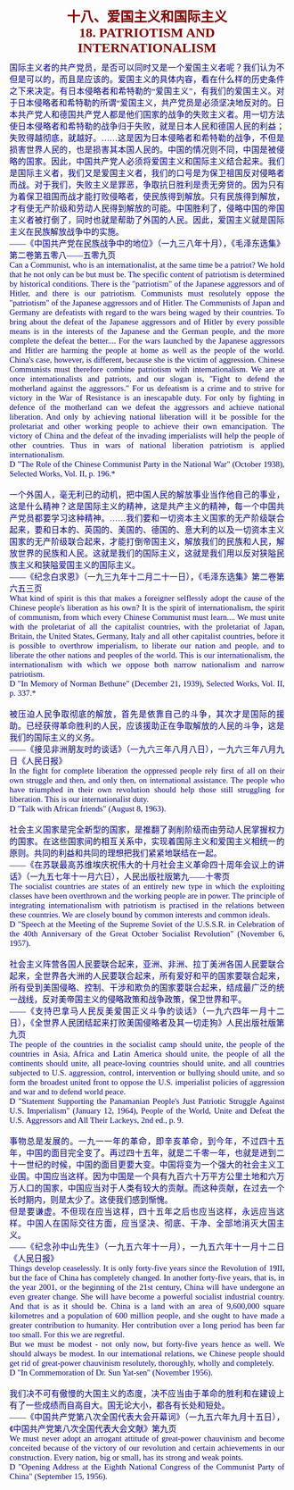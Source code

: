 <td>&#13;
			<p align="center" style="margin: 10px 5px"><b>&#13;
			<font size="5" color="#800000">十八、爱国主义和国际主义<br/>&#13;
			<font face="Times New Roman">18. PATRIOTISM AND INTERNATIONALISM</font></font></b></p></td>&#13;
			

<td>&#13;
			<p align="justify" style="margin: 10px 5px">&#13;
			<font color="#000080" face="Times New Roman">&#13;
			<span style="font-size: 11pt">&#13;
			国际主义者的共产党员，是否可以同时又是一个爱国主义者呢？我们认为不但是可以的，而且是应该的。爱国主义的具体内容，看在什么样的历史条件之下来决定。有日本侵略者和希特勒的“爱国主义”，有我们的爱国主义。对于日本侵略者和希特勒的所谓“爱国主义，共产党员是必须坚决地反对的。日本共产党人和德国共产党人都是他们国家的战争的失败主义者。用一切方法使日本侵略者和希特勒的战争归于失败，就是日本人民和德国人民的利益；失败得越彻底，就越好。……这是因为日本侵略者和希特勒的战争，不但是损害世界人民的，也是损害其本国人民的。中国的情况则不同，中国是被侵略的国家。因此，中国共产党人必须将爱国主义和国际主义结合起来。我们是国际主义者，我们又是爱国主义者，我们的口号是为保卫祖国反对侵略者而战。对于我们，失败主义是罪恶，争取抗日胜利是责无旁贷的。因为只有为着保卫祖国而战才能打败侵略者，使民族得到解放。只有民族得到解放，才有使无产阶级和劳动人民得到解放的可能。中国胜利了，侵略中国的帝国主义者被打倒了，同时也就是帮助了外国的人民。因此，爱国主义就是国际主义在民族解放战争中的实施。<br/>&#13;
			――《中国共产党在民族战争中的地位》（一九三八年十月），《毛泽东选集》第二卷第五零八――五零九页<br/>&#13;
			Can a Communist, who is an internationalist, at the same time be a &#13;
			patriot? We hold that he not only can be but must be. The specific &#13;
			content of patriotism is determined by historical conditions. There &#13;
			is the "patriotism" of the Japanese aggressors and of Hitler, and &#13;
			there is our patriotism. Communists must resolutely oppose the &#13;
			"patriotism" of the Japanese aggressors and of Hitler. The &#13;
			Communists of Japan and Germany are defeatists with regard to the &#13;
			wars being waged by their countries. To bring about the defeat of &#13;
			the Japanese aggressors and of Hitler by every possible means is in &#13;
			the interests of the Japanese and the German people, and the more &#13;
			complete the defeat the better.... For the wars launched by the &#13;
			Japanese aggressors and Hitler are harming the people at home as &#13;
			well as the people of the world. China's case, however, is &#13;
			different, because she is the victim of aggression. Chinese &#13;
			Communists must therefore combine patriotism with internationalism. &#13;
			We are at once internationalists and patriots, and our slogan is, &#13;
			"Fight to defend the motherland against the aggressors." For us &#13;
			defeatism is a crime and to strive for victory in the War of &#13;
			Resistance is an inescapable duty. For only by fighting in defence of &#13;
			the motherland can we defeat the aggressors and achieve national &#13;
			liberation. And only by achieving national liberation will it be &#13;
			possible for the proletariat and other working people to achieve &#13;
			their own emancipation. The victory of China and the defeat of the &#13;
			invading imperialists will help the people of other countries. Thus &#13;
			in wars of national liberation patriotism is applied &#13;
			internationalism.<br/>&#13;
			D "The Role of the Chinese Communist Party in the National War" &#13;
			(October 1938), Selected Works, Vol. II, p. 196.*<br/>&#13;
			<br/>&#13;
			一个外国人，毫无利已的动机，把中国人民的解放事业当作他自己的事业，这是什么精神？这是国际主义的精神，这是共产主义的精神，每一个中国共产党员都要学习这种精神。……我们要和一切资本主义国家的无产阶级联合起来，要和日本的、英国的、美国的、德国的、意大利的以及一切资本主义国家的无产阶级联合起来，才能打倒帝国主义，解放我们的民族和人民，解放世界的民族和人民。这就是我们的国际主义，这就是我们用以反对狭隘民族主义和狭隘爱国主义的国际主义。<br/>&#13;
			――《纪念白求恩》（一九三九年十二月二十一日），《毛泽东选集》第二卷第六五三页<br/>&#13;
			What kind of spirit is this that makes a foreigner selflessly adopt &#13;
			the cause of the Chinese people's liberation as his own? It is the &#13;
			spirit of internationalism, the spirit of communism, from which &#13;
			every Chinese Communist must learn.... We must unite with the &#13;
			proletariat of all the capitalist countries, with the proletariat of &#13;
			Japan, Britain, the United States, Germany, Italy and all other &#13;
			capitalist countries, before it is possible to overthrow &#13;
			imperialism, to liberate our nation and people, and to liberate the &#13;
			other nations and peoples of the world. This is our &#13;
			internationalism, the internationalism with which we oppose both &#13;
			narrow nationalism and narrow patriotism.<br/>&#13;
			D "In Memory of Norman Bethune" (December 21, 1939), Selected Works, &#13;
			Vol. II, p. 337.*<br/>&#13;
			<br/>&#13;
			被压迫人民争取彻底的解放，首先是依靠自己的斗争，其次才是国际的援助。已经获得革命胜利的人民，应该援助正在争取解放的人民的斗争，这是我们的国际主义的义务。<br/>&#13;
			――《接见非洲朋友时的谈话》（一九六三年八月八日），一九六三年八月九日《人民日报》<br/>&#13;
			In the fight for complete liberation the oppressed people rely first &#13;
			of all on their own struggle and then, and only then, on &#13;
			international assistance. The people who have triumphed in their own &#13;
			revolution should help those still struggling for liberation. This &#13;
			is our internationalist duty.<br/>&#13;
			D "Talk with African friends" (August 8, 1963).<br/>&#13;
			<br/>&#13;
			社会主义国家是完全新型的国家，是推翻了剥削阶级而由劳动人民掌握权力的国家。在这些国家间的相互关系中，实现着国际主义和爱国主义相统一的原则。共同的利益和共同的理想把我们紧紧地联结在一起。<br/>&#13;
			――《在苏联最高苏维埃庆祝伟大的十月社会主义革命四十周年会议上的讲话》（一九五七年十一月六日），人民出版社版第九――十零页<br/>&#13;
			The socialist countries are states of an entirely new type in which &#13;
			the exploiting classes have been overthrown and the working people &#13;
			are in power. The principle of integrating internationalism with &#13;
			patriotism is practised in the relations between these countries. We &#13;
			are closely bound by common interests and common ideals.<br/>&#13;
			D "Speech at the Meeting of the Supreme Soviet of the U.S.S.R. in &#13;
			Celebration of the 40th Anniversary of the Great October Socialist &#13;
			Revolution" (November 6, 1957).<br/>&#13;
			<br/>&#13;
			社会主义阵营各国人民要联合起来，亚洲、非洲、拉丁美洲各国人民要联合起来，全世界各大洲的人民要联合起来，所有爱好和平的国家要联合起来，所有受到美国侵略、控制、干涉和欺负的国家要联合起来，结成最广泛的统一战线，反对美帝国主义的侵略政策和战争政策，保卫世界和平。<br/>&#13;
			――《支持巴拿马人民反美爱国正义斗争的谈话》（一九六四年一月十二日），《全世界人民团结起来打败美国侵略者及其一切走狗》人民出版社版第九页<br/>&#13;
			The people of the countries in the socialist camp should unite, the &#13;
			people of the countries in Asia, Africa and Latin America should &#13;
			unite, the people of all the continents should unite, all &#13;
			peace-loving countries should unite, and all countries subjected to &#13;
			U.S. aggression, control, intervention or bullying should unite, and &#13;
			so form the broadest united front to oppose the U.S. imperialist &#13;
			policies of aggression and war and to defend world peace.<br/>&#13;
			D "Statement Supporting the Panamanian People's Just Patriotic &#13;
			Struggle Against U.S. Imperialism" (January 12, 1964), People of the &#13;
			World, Unite and Defeat the U.S. Aggressors and All Their Lackeys, &#13;
			2nd ed., p. 9.<br/>&#13;
			<br/>&#13;
			事物总是发展的。一九一一年的革命，即辛亥革命，到今年，不过四十五年，中国的面目完全变了。再过四十五年，就是二千零一年，也就是进到二十一世纪的时候，中国的面目更要大变。中国将变为一个强大的社会主义工业国。中国应当这样。因为中国是一个具有九百六十万平方公里土地和六万万人口的国家，中国应当对于人类有较大的贡献。而这种贡献，在过去一个长时期内，则是太少了。这使我们感到惭愧。<br/>&#13;
			但是要谦虚。不但现在应当这样，四十五年之后也应当这样，永远应当这样。中国人在国际交往方面，应当坚决、彻底、干净、全部地消灭大国主义。<br/>&#13;
			――《纪念孙中山先生》（一九五六年十一月），一九五六年十一月十二日《人民日报》<br/>&#13;
			Things develop ceaselessly. It is only forty-five years since the &#13;
			Revolution of 19II, but the face of China has completely changed. In &#13;
			another forty-five years, that is, in the year 2001, or the &#13;
			beginning of the 21st century, China will have undergone an even &#13;
			greater change. She will have become a powerful socialist industrial &#13;
			country. And that is as it should be. China is a land with an area &#13;
			of 9,600,000 square kilometres and a population of 600 million &#13;
			people, and she ought to have made a greater contribution to &#13;
			humanity. Her contribution over a long period has been far too &#13;
			small. For this we are regretful.<br/>&#13;
			But we must be modest - not only now, but forty-five years hence as &#13;
			well. We should always be modest. In our international relations, we &#13;
			Chinese people should get rid of great-power chauvinism resolutely, &#13;
			thoroughly, wholly and completely.<br/>&#13;
			D "In Commemoration of Dr. Sun Yat-sen" (November 1956).<br/>&#13;
			<br/>&#13;
			我们决不可有傲慢的大国主义的态度，决不应当由于革命的胜利和在建设上有了一些成绩而自高自大。国无论大小，都各有长处和短处。<br/>&#13;
			――《中国共产党第八次全国代表大会开幕词》（一九五六年九月十五日），《中国共产党第八次全国代表大会文献》第九页<br/>&#13;
			We must never adopt an arrogant attitude of great-power chauvinism &#13;
			and become conceited because of the victory of our revolution and &#13;
			certain achievements in our construction. Every nation, big or &#13;
			small, has its strong and weak points.<br/>&#13;
			D "Opening Address at the Eighth National Congress of the Communist &#13;
			Party of China" (September 15, 1956).</span></font></p></td>&#13;
		